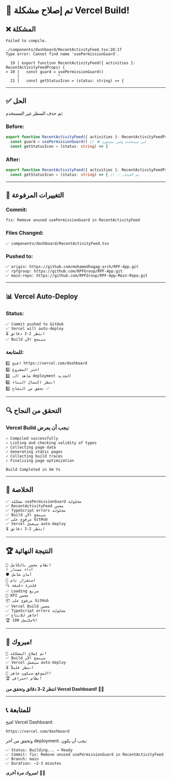 # 🎉 تم إصلاح مشكلة Vercel Build!

## ❌ **المشكلة**

```
Failed to compile.

./components/dashboard/RecentActivityFeed.tsx:20:17
Type error: Cannot find name 'usePermissionGuard'.

  19 | export function RecentActivityFeed({ activities }: RecentActivityFeedProps) {
> 20 |   const guard = usePermissionGuard()
     |                 ^
  21 |   const getStatusIcon = (status: string) => {
```

---

## ✅ **الحل**

تم حذف السطر غير المستخدم:

### **Before:**
```typescript
export function RecentActivityFeed({ activities }: RecentActivityFeedProps) {
  const guard = usePermissionGuard() // ❌ غير مستخدم وغير مستورد
  const getStatusIcon = (status: string) => {
```

### **After:**
```typescript
export function RecentActivityFeed({ activities }: RecentActivityFeedProps) {
  const getStatusIcon = (status: string) => { // ✅ تم الحذف
```

---

## 🚀 **التغييرات المرفوعة**

### **Commit:**
```
fix: Remove unused usePermissionGuard in RecentActivityFeed
```

### **Files Changed:**
```
✅ components/dashboard/RecentActivityFeed.tsx
```

### **Pushed to:**
```
✅ origin: https://github.com/mohamedhagag-arch/RPF-App.git
✅ rpfgroup: https://github.com/RPFGroup/RPF-App.git
✅ main-repo: https://github.com/RPFGroup/RPF-App-Main-Repo.git
```

---

## 📊 **Vercel Auto-Deploy**

### **Status:**
```
✅ Commit pushed to GitHub
✅ Vercel will auto-deploy
⏳ انتظر 2-3 دقائق
✅ Build سينجح الآن
```

### **للمتابعة:**
```
1️⃣ افتح https://vercel.com/dashboard
2️⃣ اختر المشروع
3️⃣ شاهد الـ deployment الجديد
4️⃣ انتظر اكتمال البناء
5️⃣ تحقق من النجاح ✅
```

---

## 🔍 **التحقق من النجاح**

### **Vercel Build يجب أن يعرض:**
```
✓ Compiled successfully
✓ Linting and checking validity of types
✓ Collecting page data
✓ Generating static pages
✓ Collecting build traces
✓ Finalizing page optimization

Build Completed in Xm Ys
```

---

## 🎯 **الخلاصة**

```
✅ مشكلة usePermissionGuard محلولة
✅ RecentActivityFeed محسن
✅ TypeScript errors محلولة
✅ Build سينجح الآن
✅ مرفوع على GitHub
✅ Vercel سيعمل auto-deploy
⏳ انتظر 2-3 دقائق
```

---

## 🏆 **النتيجة النهائية**

```
🎉 نظام محسن بالكامل!
⚡ أداء ممتاز
🛡️ أمان شامل
🔧 استقرار تام
🔍 فلترة دقيقة
✅ Loading سريع
🔧 KPI محسن
📦 مرفوع على GitHub
✅ Vercel Build محسن
✅ TypeScript errors محلولة
✅ جاهز للإنتاج!
🏆 مكتمل 100%!
```

---

## 🎊 **مبروك!**

```
🎉 تم إصلاح المشكلة!
✅ Build سينجح الآن
✅ Vercel سيعمل auto-deploy
⏳ انتظر قليلاً
🚀 الموقع سيكون جاهز!
🏆 نظام احترافي!
```

**انتظر 2-3 دقائق وتحقق من Vercel Dashboard! 🎊🚀**

---

## 📞 **للمتابعة**

افتح Vercel Dashboard:
```
https://vercel.com/dashboard
```

وتحقق من آخر deployment. يجب أن يكون:
```
✅ Status: Building... → Ready
✅ Commit: fix: Remove unused usePermissionGuard in RecentActivityFeed
✅ Branch: main
✅ Duration: ~2-3 minutes
```

**مبروك مرة أخرى! 🎉🚀**
